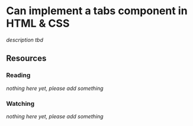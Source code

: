 # Can implement a tabs component in HTML & CSS

_description tbd_

## Resources

### Reading

_nothing here yet, please add something_

### Watching

_nothing here yet, please add something_
